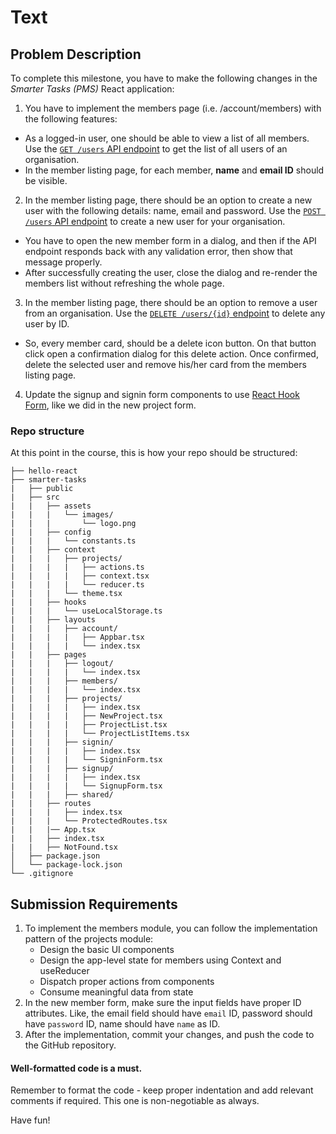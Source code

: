 # Text

## Problem Description
To complete this milestone, you have to make the following changes in the *Smarter Tasks (PMS)* React application:
1. You have to implement the members page (i.e. /account/members) with the following features:
* As a logged-in user, one should be able to view a list of all members. Use the [`GET /users` API endpoint](https://wd301-api.pupilfirst.school/#/Users/get_users) to get the list of all users of an organisation.
* In the member listing page, for each member, **name** and **email ID** should be visible.
2. In the member listing page, there should be an option to create a new user with the following details: name, email and password. Use the [`POST /users` API endpoint](https://wd301-api.pupilfirst.school/#/Users/post_users) to create a new user for your organisation.  
* You have to open the new member form in a dialog, and then if the API endpoint responds back with any validation error, then show that message properly.
* After successfully creating the user, close the dialog and re-render the members list without refreshing the whole page.
3. In the member listing page, there should be an option to remove a user from an organisation. Use the [`DELETE /users/{id}` endpoint](https://wd301-api.pupilfirst.school/#/Users/delete_users__id_) to delete any user by ID.
* So, every member card, should be a delete icon button. On that button click open a confirmation dialog for this delete action. Once confirmed, delete the selected user and remove his/her card from the members listing page.
4. Update the signup and signin form components to use [React Hook Form](https://react-hook-form.com/), like we did in the new project form.

### Repo structure
At this point in the course, this is how your repo should be structured:
```
├── hello-react
├── smarter-tasks
|   ├── public
|   ├── src
|   |   ├── assets
|   |   |   └── images/
|   |   |       └── logo.png
|   |   ├── config
|   |   |   └── constants.ts
|   |   ├── context
|   |   |   ├── projects/
|   |   |   |   ├── actions.ts
|   |   |   |   ├── context.tsx
|   |   |   |   └── reducer.ts
|   |   |   └── theme.tsx
|   |   ├── hooks
|   |   |   └── useLocalStorage.ts
|   |   ├── layouts
|   |   |   ├── account/
|   |   |   |   ├── Appbar.tsx
|   |   |   |   └── index.tsx
|   |   ├── pages
|   |   |   ├── logout/
|   |   |   |   └── index.tsx
|   |   |   ├── members/
|   |   |   |   └── index.tsx
|   |   |   ├── projects/
|   |   |   |   ├── index.tsx
|   |   |   |   ├── NewProject.tsx
|   |   |   |   ├── ProjectList.tsx
|   |   |   |   └── ProjectListItems.tsx
|   |   |   ├── signin/
|   |   |   |   ├── index.tsx
|   |   |   |   └── SigninForm.tsx
|   |   |   ├── signup/
|   |   |   |   ├── index.tsx
|   |   |   |   └── SignupForm.tsx
|   |   |   ├── shared/
|   |   ├── routes
|   |   |   ├── index.tsx
|   |   |   └── ProtectedRoutes.tsx
|   |   |── App.tsx
|   |   ├── index.tsx
|   |   ├── NotFound.tsx
│   ├── package.json
│   └── package-lock.json
└── .gitignore
```
## Submission Requirements
1. To implement the members module, you can follow the implementation pattern of the projects module:
   * Design the basic UI components
   * Design the app-level state for members using Context and useReducer
   * Dispatch proper actions from components
   * Consume meaningful data from state
2. In the new member form, make sure the input fields have proper ID attributes. Like, the email field should have `email` ID, password should have `password` ID, name should have `name` as ID.
3. After the implementation, commit your changes, and push the code to the GitHub repository.

#### Well-formatted code is a must.
Remember to format the code - keep proper indentation and add relevant comments if required. This one is non-negotiable as always.

Have fun!
